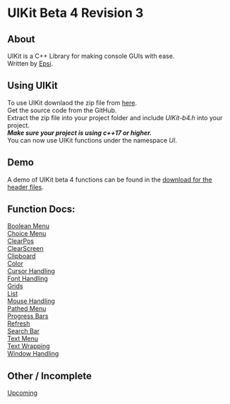 # UIKit Beta 4 Revision 3

## About
UIKit is a C++ Library for making console GUIs with ease.<br>
Written by [Epsi](https://twitter.com/EpsilonRho).

## Using UIKit
To use UIKit downlaod the zip file from [here](https://github.com/EpsiRho/UIKit/releases/tag/b-4.4).<br>
Get the source code from the GitHub.<br>
Extract the zip file into your project folder and include *UIKit-b4.h* into your project.<br>
***Make sure your project is using c++17 or higher.***<br>
You can now use UIKit functions under the namespace *UI*.

## Demo
A demo of UIKit beta 4 functions can be found in the [download for the header files](https://github.com/EpsiRho/UIKit/releases/tag/b-4.4).<br>

## Function Docs:
[Boolean Menu](BoolMenu)<br>
[Choice Menu](ChoiceMenu)<br>
[ClearPos](ClearPos)<br>
[ClearScreen](ClearScreen)<br>
[Clipboard](Clipboard)<br>
[Color](ColorText)<br>
[Cursor Handling](Cursor)<br>
[Font Handling](Font)<br>
[Grids](Grid)<br>
[List](List)<br>
[Mouse Handling](Mouse)<br>
[Pathed Menu](PathMenu)<br>
[Progress Bars](Progress)<br>
[Refresh](refresh)<br>
[Search Bar](Search)<br>
[Text Menu](TextMenu)<br>
[Text Wrapping](TextWrap)<br>
[Window Handling](Window)<br>

## Other / Incomplete
[Upcoming](Upcoming)<br>